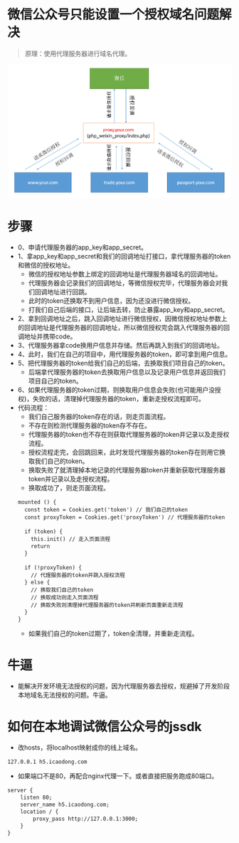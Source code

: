 # 微信公众号只能设置一个授权域名问题解决
> 原理：使用代理服务器进行域名代理。

![图片加载中...](./images/1.png)

# 步骤
* 0、申请代理服务器的app_key和app_secret。
* 1、拿app_key和app_secret和我们的回调地址打接口，拿代理服务器的token和微信的授权地址。
  - 微信的授权地址参数上绑定的回调地址是代理服务器域名的回调地址。
  - 代理服务器会记录我们的回调地址，等微信授权完毕，代理服务器会对我们回调地址进行回跳。
  - 此时的token还换取不到用户信息，因为还没进行微信授权。
  - 打我们自己后端的接口，让后端去转，防止暴露app_key和app_secret。
* 2、拿到回调地址之后，跳入回调地址进行微信授权，因微信授权地址参数上的回调地址是代理服务器的回调地址，所以微信授权完会跳入代理服务器的回调地址并携带code。
* 3、代理服务器拿code换用户信息并存储。然后再跳入到我们的回调地址。
* 4、此时，我们在自己的项目中，用代理服务器的token，即可拿到用户信息。
* 5、把代理服务器的token给我们自己的后端，去换取我们项目自己的token。
  - 后端拿代理服务器的token去换取用户信息以及记录用户信息并返回我们项目自己的token。
* 6、如果代理服务器的token过期，则换取用户信息会失败(也可能用户没授权)，失败的话，清理掉代理服务器的token，重新走授权流程即可。
* 代码流程：
  - 我们自己服务器的token存在的话，则走页面流程。
  - 不存在则检测代理服务器的token存不存在。
  - 代理服务器的token也不存在则获取代理服务器的token并记录以及走授权流程。
  - 授权流程走完，会回跳回来，此时发现代理服务器的token存在则用它换取我们自己的token。
  - 换取失败了就清理掉本地记录的代理服务器token并重新获取代理服务器token并记录以及走授权流程。
  - 换取成功了，则走页面流程。
  ```
  mounted () {
    const token = Cookies.get('token') // 我们自己的token
    const proxyToken = Cookies.get('proxyToken') // 代理服务器的token

    if (token) {
      this.init() // 走入页面流程
      return
    }

    if (!proxyToken) {
      // 代理服务器的token并跳入授权流程
    } else {
      // 换取我们自己的token
      // 换取成功则走入页面流程
      // 换取失败则清理掉代理服务器的token并刷新页面重新走流程
    }
  }
  ```
  - 如果我们自己的token过期了，token全清理，并重新走流程。

# 牛逼
* 能解决开发环境无法授权的问题，因为代理服务器去授权，规避掉了开发阶段本地域名无法授权的问题。牛逼。

# 如何在本地调试微信公众号的jssdk
* 改hosts，将localhost映射成你的线上域名。
```
127.0.0.1 h5.icaodong.com
```
* 如果端口不是80，再配合nginx代理一下。或者直接把服务跑成80端口。
```
server {
    listen 80;
    server_name h5.icaodong.com;
    location / {
        proxy_pass http://127.0.0.1:3000;
    }
}
```
